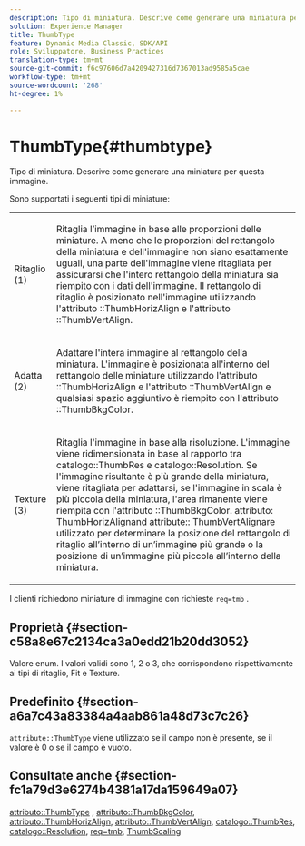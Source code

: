 ```yaml
---
description: Tipo di miniatura. Descrive come generare una miniatura per questa immagine.
solution: Experience Manager
title: ThumbType
feature: Dynamic Media Classic, SDK/API
role: Sviluppatore, Business Practices
translation-type: tm+mt
source-git-commit: f6c97606d7a4209427316d7367013ad9585a5cae
workflow-type: tm+mt
source-wordcount: '268'
ht-degree: 1%

---
```



# ThumbType{#thumbtype}

Tipo di miniatura. Descrive come generare una miniatura per questa immagine.

Sono supportati i seguenti tipi di miniature:

<table id="simpletable_874E4190A1DC4FB0AE1B2E3734746527"> 
 <tr class="strow"> 
  <td class="stentry"> <p>Ritaglio (1) </p></td> 
  <td class="stentry"> <p>Ritaglia l’immagine in base alle proporzioni delle miniature. A meno che le proporzioni del rettangolo della miniatura e dell'immagine non siano esattamente uguali, una parte dell'immagine viene ritagliata per assicurarsi che l'intero rettangolo della miniatura sia riempito con i dati dell'immagine. Il rettangolo di ritaglio è posizionato nell'immagine utilizzando l'attributo <span class="codeph">::ThumbHorizAlign</span> e l'attributo <span class="codeph">::ThumbVertAlign</span>. </p></td> 
 </tr> 
 <tr class="strow"> 
  <td class="stentry"> <p>Adatta (2) </p></td> 
  <td class="stentry"> <p>Adattare l'intera immagine al rettangolo della miniatura. L'immagine è posizionata all'interno del rettangolo delle miniature utilizzando l'attributo <span class="codeph">::ThumbHorizAlign</span> e l'attributo <span class="codeph">::ThumbVertAlign</span> e qualsiasi spazio aggiuntivo è riempito con l'attributo <span class="codeph">::ThumbBkgColor</span>. </p></td> 
 </tr> 
 <tr class="strow"> 
  <td class="stentry"> <p>Texture (3) </p></td> 
  <td class="stentry"> <p>Ritaglia l'immagine in base alla risoluzione. L'immagine viene ridimensionata in base al rapporto tra <span class="codeph"> catalogo::ThumbRes</span> e <span class="codeph"> catalogo::Resolution</span>. Se l'immagine risultante è più grande della miniatura, viene ritagliata per adattarsi, se l'immagine in scala è più piccola della miniatura, l'area rimanente viene riempita con l'attributo <span class="codeph">::ThumbBkgColor</span>. <span class="codeph"> attributo: </span> ThumbHorizAlignand  <span class="codeph"> attribute::</span> ThumbVertAlignare utilizzato per determinare la posizione del rettangolo di ritaglio all’interno di un’immagine più grande o la posizione di un’immagine più piccola all’interno della miniatura. </p></td> 
 </tr> 
</table>

I clienti richiedono miniature di immagine con richieste `req=tmb` .

## Proprietà {#section-c58a8e67c2134ca3a0edd21b20dd3052}

Valore enum. I valori validi sono 1, 2 o 3, che corrispondono rispettivamente ai tipi di ritaglio, Fit e Texture.

## Predefinito {#section-a6a7c43a83384a4aab861a48d73c7c26}

`attribute::ThumbType` viene utilizzato se il campo non è presente, se il valore è 0 o se il campo è vuoto.

## Consultate anche {#section-fc1a79d3e6274b4381a17da159649a07}

[attributo::ThumbType](../../../../../../is-api/image-catalog/image-serving-api-ref/c-image-catalog-reference/c-attributes-reference/r-thumbtype.md#reference-329e9dbf3e5f49548d1eb61915b538f5) ,  [attributo::ThumbBkgColor](../../../../../../is-api/image-catalog/image-serving-api-ref/c-image-catalog-reference/c-attributes-reference/r-thumbbkgcolor.md#reference-8e38088e79a54446a9106d0b93c9b31e),  [attributo::ThumbHorizAlign](../../../../../../is-api/image-catalog/image-serving-api-ref/c-image-catalog-reference/c-attributes-reference/r-thumbhorizalign.md#reference-0ae8b88669df4769a9053b22aca33691),  [attributo::ThumbVertAlign](../../../../../../is-api/image-catalog/image-serving-api-ref/c-image-catalog-reference/c-attributes-reference/r-thumbvertalign.md#reference-d47c6b34588c4855b04ad134e472f04f),  [catalogo::ThumbRes](../../../../../../is-api/image-catalog/image-serving-api-ref/c-image-catalog-reference/c-image-svg-data-reference/c-image-data-reference/r-thumbres-cat.md#reference-eedb9991397347c3bed5bd0a785c4c69),  [catalogo::Resolution](../../../../../../is-api/image-catalog/image-serving-api-ref/c-image-catalog-reference/c-image-svg-data-reference/c-image-data-reference/r-resolution-cat.md#reference-de489f5f36b64bd0831749546f8728e1),  [req=tmb](../../../../../../is-api/http-ref/image-serving-api-ref/c-http-protocol-reference/c-command-reference/r-req/r-req.md#reference-907cdb4a97034db7ad94695f25552e76),  [ThumbScaling](../../../../../../is-api/http-ref/image-serving-api-ref/c-http-protocol-reference/c-notes-on-server-behavior/r-thumbnail-scaling.md#reference-0f71817f721d4913b34816758d69b07f)
